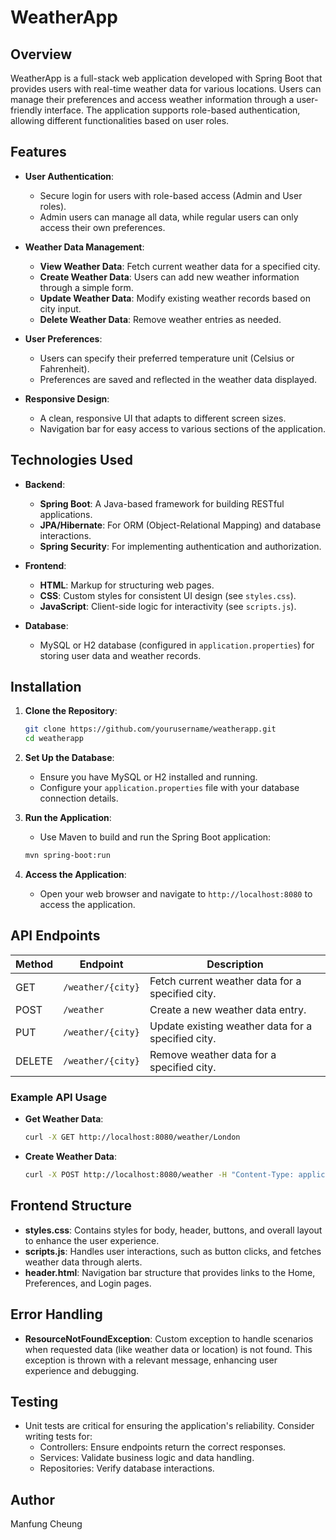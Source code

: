 # WeatherApp

## Overview
WeatherApp is a full-stack web application developed with Spring Boot that provides users with 
real-time weather data for various locations. Users can manage their preferences and access 
weather information through a user-friendly interface. The application supports role-based 
authentication, allowing different functionalities based on user roles.

## Features
- **User Authentication**: 
  - Secure login for users with role-based access (Admin and User roles).
  - Admin users can manage all data, while regular users can only access their own preferences.

- **Weather Data Management**: 
  - **View Weather Data**: Fetch current weather data for a specified city.
  - **Create Weather Data**: Users can add new weather information through a simple form.
  - **Update Weather Data**: Modify existing weather records based on city input.
  - **Delete Weather Data**: Remove weather entries as needed.

- **User Preferences**: 
  - Users can specify their preferred temperature unit (Celsius or Fahrenheit).
  - Preferences are saved and reflected in the weather data displayed.

- **Responsive Design**: 
  - A clean, responsive UI that adapts to different screen sizes.
  - Navigation bar for easy access to various sections of the application.

## Technologies Used
- **Backend**:
  - **Spring Boot**: A Java-based framework for building RESTful applications.
  - **JPA/Hibernate**: For ORM (Object-Relational Mapping) and database interactions.
  - **Spring Security**: For implementing authentication and authorization.

- **Frontend**:
  - **HTML**: Markup for structuring web pages.
  - **CSS**: Custom styles for consistent UI design (see `styles.css`).
  - **JavaScript**: Client-side logic for interactivity (see `scripts.js`).

- **Database**: 
  - MySQL or H2 database (configured in `application.properties`) for storing user data and weather records.

## Installation
1. **Clone the Repository**:
   ```bash
   git clone https://github.com/yourusername/weatherapp.git
   cd weatherapp
   ```

2. **Set Up the Database**:
   - Ensure you have MySQL or H2 installed and running.
   - Configure your `application.properties` file with your database connection details.

3. **Run the Application**:
   - Use Maven to build and run the Spring Boot application:
   ```bash
   mvn spring-boot:run
   ```

4. **Access the Application**:
   - Open your web browser and navigate to `http://localhost:8080` to access the application.

## API Endpoints
| Method | Endpoint            | Description                                     |
|--------|---------------------|-------------------------------------------------|
| GET    | `/weather/{city}`   | Fetch current weather data for a specified city.|
| POST   | `/weather`          | Create a new weather data entry.                |
| PUT    | `/weather/{city}`   | Update existing weather data for a specified city. |
| DELETE | `/weather/{city}`   | Remove weather data for a specified city.       |

### Example API Usage
- **Get Weather Data**:
   ```bash
   curl -X GET http://localhost:8080/weather/London
   ```

- **Create Weather Data**:
   ```bash
   curl -X POST http://localhost:8080/weather -H "Content-Type: application/json" -d '{"locationName": "London", "temperature": "15°C", "description": "Cloudy"}'
   ```

## Frontend Structure
- **styles.css**: Contains styles for body, header, buttons, and overall layout to enhance the user experience.
- **scripts.js**: Handles user interactions, such as button clicks, and fetches weather data through alerts.
- **header.html**: Navigation bar structure that provides links to the Home, Preferences, and Login pages.


## Error Handling
- **ResourceNotFoundException**: Custom exception to handle scenarios when requested data (like weather data or location)
is not found. This exception is thrown with a relevant message, enhancing user experience and 
debugging.

## Testing
- Unit tests are critical for ensuring the application's reliability. Consider writing tests for:
  - Controllers: Ensure endpoints return the correct responses.
  - Services: Validate business logic and data handling.
  - Repositories: Verify database interactions.



## Author
Manfung Cheung


